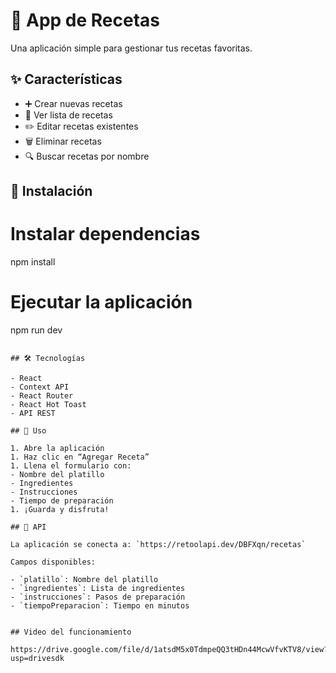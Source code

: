 # 🍳 App de Recetas

Una aplicación simple para gestionar tus recetas favoritas.

## ✨ Características

- ➕ Crear nuevas recetas
- 📖 Ver lista de recetas
- ✏️ Editar recetas existentes
- 🗑️ Eliminar recetas
- 🔍 Buscar recetas por nombre

## 🚀 Instalación


# Instalar dependencias
npm install

# Ejecutar la aplicación
npm run dev
```

## 🛠️ Tecnologías

- React
- Context API
- React Router
- React Hot Toast
- API REST

## 📱 Uso

1. Abre la aplicación
1. Haz clic en “Agregar Receta”
1. Llena el formulario con:
- Nombre del platillo
- Ingredientes
- Instrucciones
- Tiempo de preparación
1. ¡Guarda y disfruta!

## 🎯 API

La aplicación se conecta a: `https://retoolapi.dev/DBFXqn/recetas`

Campos disponibles:

- `platillo`: Nombre del platillo
- `ingredientes`: Lista de ingredientes
- `instrucciones`: Pasos de preparación
- `tiempoPreparacion`: Tiempo en minutos


## Video del funcionamiento 

https://drive.google.com/file/d/1atsdM5x0TdmpeQQ3tHDn44McwVfvKTV8/view?usp=drivesdk